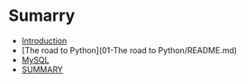 # Sumarry

* [Introduction](README.md)
* [The road to Python](01-The road to Python/README.md)
* [MySQL](02-MySQL/README.md)
* [SUMMARY](SUMMARY.md)
